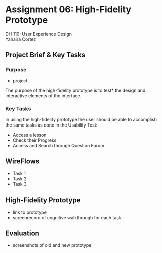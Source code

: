 # Assignment 06: High-Fidelity Prototype
 DH 110: User Experience Design <br>
 Yahaira Cortez
<br> 

 ## Project Brief & Key Tasks
 
 ### Purpose
 - project <br>
 
 The purpose of the high-fidelity prototype is to test* the design and interactive elements of the interface. 
 
 ### Key Tasks
 In using the high-fidelity prototype the user should be able to accomplish the same tasks as done in the Usability Test:
 - Access a lesson
 - Check their Progress
 - Access and Search through Question Forum


## WireFlows
- Task 1
- Task 2
- Task 3

## High-Fidelity Prototype
- link to prototype
- screenrecord of cognitive walkthrough for each task


## Evaluation
- screenshots of old and new prototype



 
 
